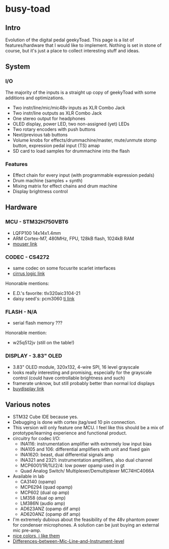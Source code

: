 # busy-toad

## Intro

Evolution of the digital pedal geekyToad. This page is a list of features/hardware that I would like to implement. Nothing is set in stone of course, but it's just a place to collect interesting stuff and ideas.

## System

### I/O

The majority of the inputs is a straight up copy of geekyToad with some additions and optimizations.
- Two instr/line/mic/mic48v inputs as XLR Combo Jack
- Two instr/line outputs as XLR Combo Jack
- One stereo output for headphones
- OLED display, power LED, two non-assigned (yet) LEDs
- Two rotary encoders with push buttons
- Next/previous tab buttons
- Volume knobs for effects/drummachine/master, mute/unmute stomp button, expression pedal input (TS) amap
- SD card to load samples for drummachine into the flash

### Features

- Effect chain for every input (with programmable expression pedals)
- Drum machine (samples + synth)
- Mixing matrix for effect chains and drum machine
- Display brightness control

## Hardware

### MCU - STM32H750VBT6

- LQFP100 14x14x1.4mm
- ARM Cortex-M7, 480MHz, FPU, 128kB flash, 1024kB RAM
- [mouser link](https://www.mouser.dk/ProductDetail/STMicroelectronics/STM32H750VBT6?qs=sGAEpiMZZMuI9neUTtPr7zWYd8yNnBbm60PgquT%2FyNhWon6x3TDxMg%3D%3D)

### CODEC - CS4272

- same codec on some focusrite scarlet interfaces
- [cirrus logic link](https://www.cirrus.com/products/cs4272/)

Honorable mentions:
- E.D.'s favorite: tlv320aic3104-21
- daisy seed's: pcm3060 [ti link](https://www.ti.com/product/PCM3060#features)

### FLASH - N/A

- serial flash memory ???

Honorable mention:
- w25q512jv (still on the table!)

### DISPLAY - 3.83" OLED

- 3.83" OLED module, 320x132, 4-wire SPI, 16 level grayscale
- looks really interesting and promising, especially for the grayscale control (could have controllable brightness and such)
- framerate unknow, but still probably better than normal lcd displays
- [buydisplay link](https://www.buydisplay.com/catalog/product/view/id/1847/s/arduino-raspberry-pi-3-83-inch-oled-module-320x132-spi-16-level-grayscale/)

## Various notes

- STM32 Cube IDE because yes.
- Debugging is done with cortex jtag/swd 10 pin connection.
- This version will only feature one MCU. I feel like this should be a mix of prototype/learning experience and functional product.
- circuitry for codec I/O:
  - INA116: instrumentation amplifier with extremely low input bias
  - INA105 and 106: differential amplifiers with unit and fixed gain
  - INA1620: beast, dual differential signals amp
  - INA321 and 2321: instrumentation amplifiers, also dual channel
  - MCP6001/1R/1U/2/4: low power opamp used in gt
  - Quad Analog Switch/ Multiplexer/Demultiplexer MC74HC4066A
- Available in lab
  - CA3140 (opamp)
  - MCP6294 (quad opamp)
  - MCP602 (dual op amp)
  - LM358 (dual op amp)
  - LM386N (audio amp)
  - AD623ANZ (opamp dif amp)
  - AD620ANZ (opamp dif amp)
- I'm extremely dubious about the feasibility of the 48v phantom power for condenser microphones. A solution can be just buying an external mic pre-amp.
- [nice colors, i like them](https://coolors.co/30bced-303036-fffaff-fc5130-050401)
- [Differences-between-Mic-Line-and-Instrument-level](https://support.focusrite.com/hc/en-gb/articles/115004171025-Differences-between-Mic-Line-and-Instrument-level)
